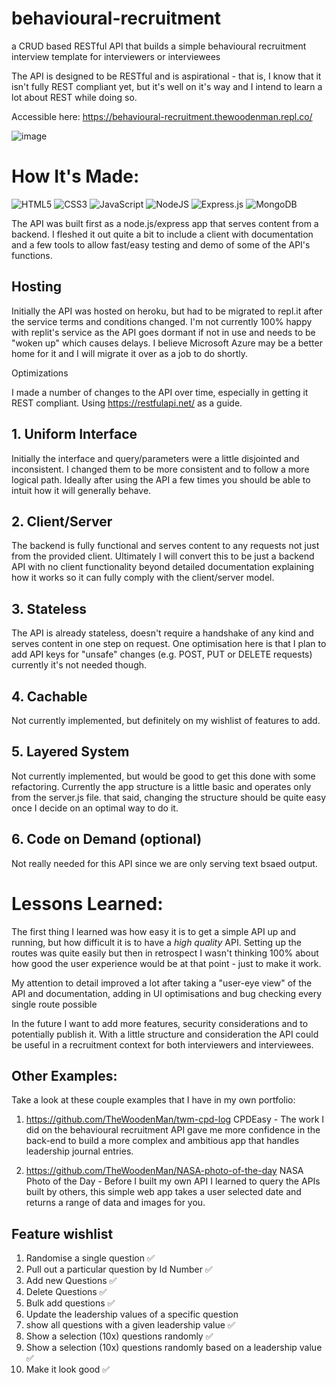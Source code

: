 # behavioural-recruitment

a CRUD based RESTful API that builds a simple behavioural recruitment interview template for interviewers or interviewees

The API is designed to be RESTful and is aspirational - that is, I know that it isn't fully REST compliant yet, but it's well on it's way and I intend to learn a lot about REST while doing so.

Accessible here: https://behavioural-recruitment.thewoodenman.repl.co/

![image](https://user-images.githubusercontent.com/85075266/200978222-b12e5a75-7696-4599-9832-20bdf9919570.png)


# How It's Made:
![HTML5](https://img.shields.io/badge/html5-%23E34F26.svg?style=for-the-badge&logo=html5&logoColor=white)
![CSS3](https://img.shields.io/badge/css3-%231572B6.svg?style=for-the-badge&logo=css3&logoColor=white)
![JavaScript](https://img.shields.io/badge/javascript-%23323330.svg?style=for-the-badge&logo=javascript&logoColor=%23F7DF1E)
![NodeJS](https://img.shields.io/badge/node.js-6DA55F?style=for-the-badge&logo=node.js&logoColor=white)
![Express.js](https://img.shields.io/badge/express.js-%23404d59.svg?style=for-the-badge&logo=express&logoColor=%2361DAFB)
![MongoDB](https://img.shields.io/badge/MongoDB-%234ea94b.svg?style=for-the-badge&logo=mongodb&logoColor=white)

The API was built first as a node.js/express app that serves content from a backend. I fleshed it out quite a bit to include a client with documentation and a few tools to allow fast/easy testing and demo of some of the API's functions.

## Hosting

Initially the API was hosted on heroku, but had to be migrated to repl.it after the service terms and conditions changed. I'm not currently 100% happy with replit's service as the API goes dormant if not in use and needs to be "woken up" which causes delays. I believe Microsoft Azure may be a better home for it and I will migrate it over as a job to do shortly.

Optimizations

I made a number of changes to the API over time, especially in getting it REST compliant. Using https://restfulapi.net/ as a guide.

## 1. Uniform Interface
Initially the interface and query/parameters were a little disjointed and inconsistent.  I changed them to be more consistent and to follow a more logical path.  Ideally after using the API a few times you should be able to intuit how it will generally behave.

## 2. Client/Server
The backend is fully functional and serves content to any requests not just from the provided client. Ultimately I will convert this to be just a backend API with no client functionality beyond detailed documentation explaining how it works so it can fully comply with the client/server model.

## 3. Stateless
The API is already stateless, doesn't require a handshake of any kind and serves content in one step on request. One optimisation here is that I plan to add API keys for "unsafe" changes (e.g. POST, PUT or DELETE requests) currently it's not needed though.

## 4. Cachable 
Not currently implemented, but definitely on my wishlist of features to add.

## 5. Layered System
Not currently implemented, but would be good to get this done with some refactoring. Currently the app structure is a little basic and operates only from the server.js file.  that said, changing the structure should be quite easy once I decide on an optimal way to do it.

## 6.  Code on Demand (optional)
Not really needed for this API since we are only serving text bsaed output.

# Lessons Learned:
The first thing I learned was how easy it is to get a simple API up and running, but how difficult it is to have a *high quality* API.  Setting up the routes was quite easily but then in retrospect I wasn't thinking 100% about how good the user experience would be at that point - just to make it work. 

My attention to detail improved a lot after taking a "user-eye view" of the API and documentation, adding in UI optimisations and bug checking every single route possible

In the future I want to add more features, security considerations and to potentially publish it.  With a little structure and consideration the API could be useful in a recruitment context for both interviewers and interviewees.

## Other Examples:
Take a look at these couple examples that I have in my own portfolio:

1. https://github.com/TheWoodenMan/twm-cpd-log CPDEasy - The work I did on the behavioural recruitment API gave me more confidence in the back-end to build a more complex and ambitious app that handles leadership journal entries.

2. https://github.com/TheWoodenMan/NASA-photo-of-the-day NASA Photo of the Day - Before I built my own API I learned to query the APIs built by others, this simple web app takes a user selected date and returns a range of data and images for you.


## Feature wishlist

1.  Randomise a single question ✅
2.  Pull out a particular question by Id Number ✅
3.  Add new Questions ✅
4.  Delete Questions ✅
5.  Bulk add questions ✅
6.  Update the leadership values of a specific question
7.  show all questions with a given leadership value ✅
8.  Show a selection (10x) questions randomly ✅
9.  Show a selection (10x) questions randomly based on a leadership value ✅
10. Make it look good ✅
